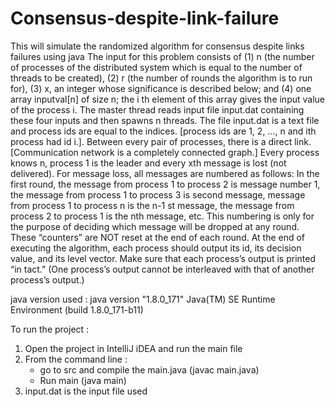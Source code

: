 # Consensus-despite-link-failure
This will simulate the randomized algorithm for consensus despite links failures using java
The input for this problem consists of (1) n (the number of processes of the distributed system which is
equal to the number of threads to be created), (2) r (the number of rounds the algorithm is to run for),
(3) x, an integer whose significance is described below; and (4) one array inputval[n] of size n; the i
th
element of this array gives the input value of the process i. The master thread reads input file input.dat
containing these four inputs and then spawns n threads. The file input.dat is a text file and process ids
are equal to the indices. [process ids are 1, 2, …, n and ith process had id i.]. Between every pair of
processes, there is a direct link. [Communication network is a completely connected graph.]
Every process knows n, process 1 is the leader and every xth message is lost (not delivered).
For message loss, all messages are numbered as follows: In the first round, the message from process 1
to process 2 is message number 1, the message from process 1 to process 3 is second message,
message from process 1 to process n is the n-1
st message, the message from process 2 to process 1 is
the nth message, etc. This numbering is only for the purpose of deciding which message will be
dropped at any round. These “counters” are NOT reset at the end of each round.
At the end of executing the algorithm, each process should output its id, its decision value, and its level
vector. Make sure that each process’s output is printed “in tact.” (One process’s output cannot be
interleaved with that of another process’s output.)

java version used :
java version "1.8.0_171"
Java(TM) SE Runtime Environment (build 1.8.0_171-b11)

To  run the project : 
1. Open the project in IntelliJ iDEA and run the main file
2. From the command line : 
   - go to src and compile the main.java (javac main.java)
   - Run main (java main)
3. input.dat is the input file used

